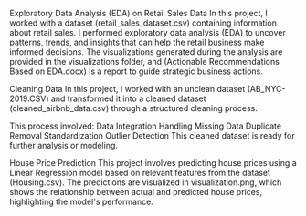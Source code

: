 Exploratory Data Analysis (EDA) on Retail Sales Data
  In this project, I worked with a dataset (retail_sales_dataset.csv) containing information about retail sales. I performed exploratory data analysis (EDA) 
to uncover patterns, trends, and insights that can help the retail business make informed decisions. The visualizations generated during the analysis are 
provided in the visualizations folder, and (Actionable Recommendations Based on EDA.docx) is a report to guide strategic business actions.

Cleaning Data
  In this project, I worked with an unclean dataset (AB_NYC-2019.CSV) and transformed it into a cleaned dataset (cleaned_airbnb_data.csv) through a structured 
cleaning process. 

This process involved:
Data Integration
Handling Missing Data
Duplicate Removal
Standardization
Outlier Detection
This cleaned dataset is ready for further analysis or modeling.

House Price Prediction
  This project involves predicting house prices using a Linear Regression model based on relevant features from the dataset (Housing.csv). The predictions are 
visualized in visualization.png, which shows the relationship between actual and predicted house prices, highlighting the model's performance.


